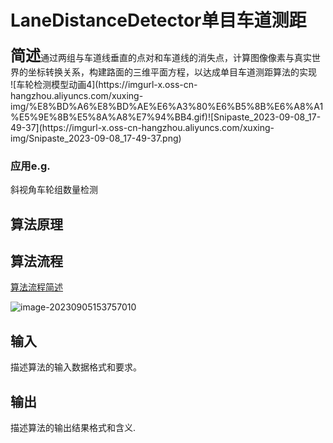 # LaneDistanceDetector单目车道测距

<div style="display: flex; align-items: flex-start;">
    <div style="flex: 1;">
        <span style="font-size: 24px; font-weight: bold;">简述</span>通过两组与车道线垂直的点对和车道线的消失点，计算图像像素与真实世界的坐标转换关系，构建路面的三维平面方程，以达成单目车道测距算法的实现
    </div>
</div>
![车轮检测模型动画4](https://imgurl-x.oss-cn-hangzhou.aliyuncs.com/xuxing-img/%E8%BD%A6%E8%BD%AE%E6%A3%80%E6%B5%8B%E6%A8%A1%E5%9E%8B%E5%8A%A8%E7%94%BB4.gif)![Snipaste_2023-09-08_17-49-37](https://imgurl-x.oss-cn-hangzhou.aliyuncs.com/xuxing-img/Snipaste_2023-09-08_17-49-37.png)

### 应用e.g.

斜视角车轮组数量检测

## 算法原理

## 算法流程

[算法流程简述](./doc/算法流程简述html.md)

![image-20230905153757010](https://imgurl-x.oss-cn-hangzhou.aliyuncs.com/xuxing-img/image-20230905153757010.png)

## 输入

描述算法的输入数据格式和要求。

## 输出

描述算法的输出结果格式和含义.